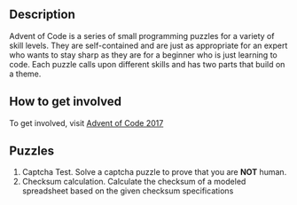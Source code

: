 ## Description

Advent of Code is a series of small programming puzzles for a variety of skill levels. They are self-contained and are just as appropriate for an expert who wants to stay sharp as they are for a beginner who is just learning to code. Each puzzle calls upon different skills and has two parts that build on a theme.

## How to get involved

To get involved, visit [Advent of Code 2017](http://adventofcode.com/2017)

## Puzzles

1. Captcha Test. Solve a captcha puzzle to prove that you are **NOT** human.
2. Checksum calculation. Calculate the checksum of a modeled spreadsheet based on the given checksum specifications 

